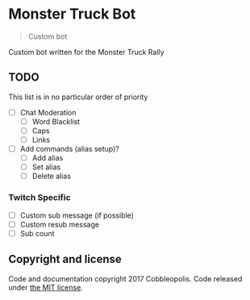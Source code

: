 # Monster Truck Bot
> Custom bot

Custom bot written for the Monster Truck Rally

## TODO
This list is in no particular order of priority

- [ ] Chat Moderation
    - [ ] Word Blacklist
    - [ ] Caps
    - [ ] Links
- [ ] Add commands (alias setup)?
    - [ ] Add alias
    - [ ] Set alias
    - [ ] Delete alias

### Twitch Specific

- [ ] Custom sub message (if possible)
- [ ] Custom resub message
- [ ] Sub count

## Copyright and license

Code and documentation copyright 2017 Cobbleopolis. Code released under [the MIT license](https://github.com/Cobbleopolis/RandomHaus/blob/master/LICENSE).